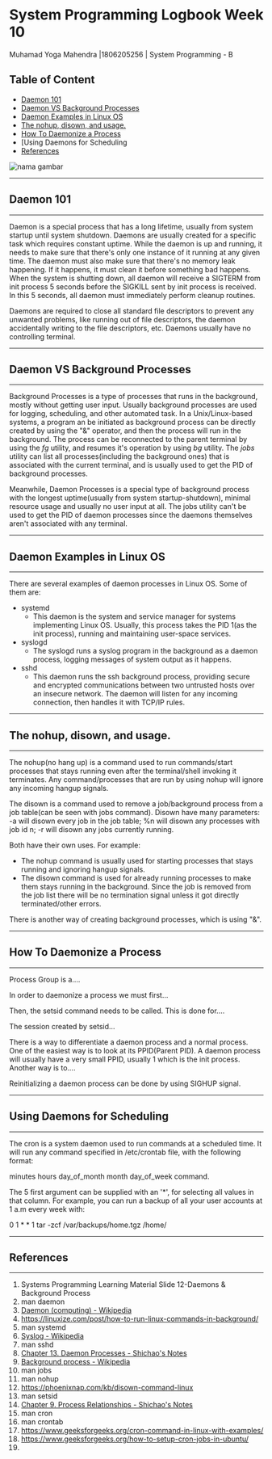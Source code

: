 # System Programming Logbook Week  10

Muhamad Yoga Mahendra |1806205256 | System Programming - B

## Table of Content

- [Daemon 101](#Daemon_101)
- [Daemon VS Background Processes](#Daemon_VS_Background_Processes)
- [Daemon Examples in Linux OS](#Daemon_Examples_in_Linux_OS)
- [The nohup, disown, and usage.](#The_nohup,_disown,_and_usage.)
- [How To Daemonize a Process](#How_To_Daemonize_a_Process)
- [Using Daemons for Scheduling
- [References](#References)

![nama gambar](https://github.com/aceyoga/Sysprog-Log/blob/master/week-10/namafile.tipe)

_________________________________________________________________________________________________________________________________________________________________________

## Daemon 101

_____

Daemon is a special process that has a long lifetime, usually from system startup until system shutdown. Daemons are usually created for a specific task which requires constant uptime. While the daemon is up and running, it needs to make sure that there's only one instance of it running at any given time. The daemon must also make sure that there's no memory leak happening. If it happens, it must clean it before something bad happens. When the system is shutting down, all daemon will receive a SIGTERM from init process 5 seconds before the SIGKILL sent by init process is received. In this 5 seconds, all daemon must immediately perform cleanup routines.

Daemons are required to close all standard file descriptors to prevent any unwanted problems, like running out of file descriptors, the daemon accidentally writing to the file descriptors, etc. Daemons usually have no controlling terminal. 

_____

## Daemon VS Background Processes

_____

Background Processes is a type of processes that runs in the background, mostly without getting user input. Usually background processes are used for logging, scheduling, and other automated task. In a Unix/Linux-based systems, a program an be initiated as background process can be directly created by using the "&" operator, and then the process will run in the background. The process can be reconnected to the parent terminal by using the *fg* utility, and resumes it's operation by using *bg* utility. The *jobs* utility can list all processes(including the background ones) that is associated with the current terminal, and is usually used to get the PID of background processes.

Meanwhile, Daemon Processes is a special type of background process with the longest uptime(usually from system startup-shutdown), minimal resource usage and usually no user input at all. The jobs utility can't be used to get the PID of daemon processes since the daemons themselves aren't associated with any terminal.	

_____

## Daemon Examples in Linux OS

_____

There are several examples of daemon processes in Linux OS. Some of them are:

- systemd
  - This daemon is the system and service manager for systems implementing Linux OS. Usually, this process takes the PID 1(as the init process), running and maintaining user-space services.
- syslogd
  - The syslogd runs a syslog program in the background as a daemon process, logging messages of system output as it happens.
- sshd
  - This daemon runs the ssh background process, providing secure and encrypted communications between two untrusted hosts over an insecure network. The daemon will listen for any incoming connection, then handles it with TCP/IP rules.

_____

## The nohup, disown, and usage.

_____

The nohup(no hang up) is a command used to run commands/start processes that stays running even after the terminal/shell invoking it terminates. Any command/processes that are run by using nohup will ignore any incoming hangup signals.

The disown is a command used to remove a job/background process from a job table(can be seen with jobs command). Disown have many parameters: -a will disown every job in the job table; %n will disown any processes with job id n; -r will disown any jobs currently running.

Both have their own uses. For example:

- The nohup command is usually used for starting processes that stays running and ignoring hangup signals.
- The disown command is used for already running processes to make them stays running in the background. Since the job is removed from the job list there will be no termination signal unless it got directly terminated/other errors.

There is another way of creating background processes, which is using "&".

_____

## How To Daemonize a Process

_____

Process Group is a....

In order to daemonize a process we must first...

Then, the setsid command needs to be called. This is done for....

The session created by setsid...

There is a way to differentiate a daemon process and a normal process. One of the easiest way is to look at its PPID(Parent PID). A daemon process will usually have a very small PPID, usually 1 which is the init process. Another way is to....

Reinitializing a daemon process can be done by using SIGHUP signal.

_____

## Using Daemons for Scheduling

_____

The cron is a system daemon used to run commands at a scheduled time. It will run any command specified in /etc/crontab file, with the following format:

minutes hours day_of_month month day_of_week command.

The 5 first argument can be supplied with an '*',  for selecting all values in that column. For example, you can run a backup of all your user accounts at 1 a.m every week with:

0 1 * * 1 tar -zcf /var/backups/home.tgz /home/

_____

## References

_____

1. Systems Programming Learning Material Slide 12-Daemons & Background Process
2. man daemon
3. [Daemon (computing) - Wikipedia](https://en.wikipedia.org/wiki/Daemon_(computing))
4. https://linuxize.com/post/how-to-run-linux-commands-in-background/
5. man systemd
6. [Syslog - Wikipedia](https://en.wikipedia.org/wiki/Syslog)
7. man sshd
8. [Chapter 13. Daemon Processes - Shichao's Notes](https://notes.shichao.io/apue/ch13/)
9. [Background process - Wikipedia](https://en.wikipedia.org/wiki/Background_process)
10. man jobs
11. man nohup
12. https://phoenixnap.com/kb/disown-command-linux
13. man setsid
14. [Chapter 9. Process Relationships - Shichao's Notes](https://notes.shichao.io/apue/ch9/#ensuring-the-successful-call-of-setsid)
15. man cron
16. man crontab
17. https://www.geeksforgeeks.org/cron-command-in-linux-with-examples/
18. https://www.geeksforgeeks.org/how-to-setup-cron-jobs-in-ubuntu/
19. 

